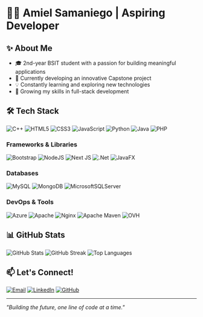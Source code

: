 # 👨‍💻 Amiel Samaniego | Aspiring Developer

## ✨ About Me
- 🎓 2nd-year BSIT student with a passion for building meaningful applications
- 🚀 Currently developing an innovative Capstone project
- 💡 Constantly learning and exploring new technologies
- 🌱 Growing my skills in full-stack development

## 🛠️ Tech Stack
![C++](https://img.shields.io/badge/c++-%2300599C.svg?style=for-the-badge&logo=c%2B%2B&logoColor=white) 
![HTML5](https://img.shields.io/badge/html5-%23E34F26.svg?style=for-the-badge&logo=html5&logoColor=white) 
![CSS3](https://img.shields.io/badge/css3-%231572B6.svg?style=for-the-badge&logo=css3&logoColor=white) 
![JavaScript](https://img.shields.io/badge/javascript-%23323330.svg?style=for-the-badge&logo=javascript&logoColor=%23F7DF1E)
![Python](https://img.shields.io/badge/python-3670A0?style=for-the-badge&logo=python&logoColor=ffdd54)
![Java](https://img.shields.io/badge/java-%23ED8B00.svg?style=for-the-badge&logo=openjdk&logoColor=white)
![PHP](https://img.shields.io/badge/php-%23777BB4.svg?style=for-the-badge&logo=php&logoColor=white)

### Frameworks & Libraries
![Bootstrap](https://img.shields.io/badge/bootstrap-%238511FA.svg?style=for-the-badge&logo=bootstrap&logoColor=white)
![NodeJS](https://img.shields.io/badge/node.js-6DA55F?style=for-the-badge&logo=node.js&logoColor=white)
![Next JS](https://img.shields.io/badge/Next-black?style=for-the-badge&logo=next.js&logoColor=white)
![.Net](https://img.shields.io/badge/.NET-5C2D91?style=for-the-badge&logo=.net&logoColor=white)
![JavaFX](https://img.shields.io/badge/javafx-%23FF0000.svg?style=for-the-badge&logo=javafx&logoColor=white)

### Databases
![MySQL](https://img.shields.io/badge/mysql-4479A1.svg?style=for-the-badge&logo=mysql&logoColor=white)
![MongoDB](https://img.shields.io/badge/MongoDB-%234ea94b.svg?style=for-the-badge&logo=mongodb&logoColor=white)
![MicrosoftSQLServer](https://img.shields.io/badge/Microsoft%20SQL%20Server-CC2927?style=for-the-badge&logo=microsoft%20sql%20server&logoColor=white)

### DevOps & Tools
![Azure](https://img.shields.io/badge/azure-%230072C6.svg?style=for-the-badge&logo=microsoftazure&logoColor=white)
![Apache](https://img.shields.io/badge/apache-%23D42029.svg?style=for-the-badge&logo=apache&logoColor=white)
![Nginx](https://img.shields.io/badge/nginx-%23009639.svg?style=for-the-badge&logo=nginx&logoColor=white)
![Apache Maven](https://img.shields.io/badge/Apache%20Maven-C71A36?style=for-the-badge&logo=Apache%20Maven&logoColor=white)
![OVH](https://img.shields.io/badge/ovh-%23123F6D.svg?style=for-the-badge&logo=ovh&logoColor=#123F6D)

## 📊 GitHub Stats
![GitHub Stats](https://github-readme-stats.vercel.app/api?username=Luckyyy-spd&theme=radical&hide_border=false&include_all_commits=true&count_private=true)
![GitHub Streak](https://nirzak-streak-stats.vercel.app/?user=Luckyyy-spd&theme=radical&hide_border=false)
![Top Languages](https://github-readme-stats.vercel.app/api/top-langs/?username=Luckyyy-spd&theme=radical&hide_border=false&include_all_commits=true&count_private=true&layout=compact)

## 📫 Let's Connect!
[![Email](https://img.shields.io/badge/Email-D14836?style=for-the-badge&logo=gmail&logoColor=white)](mailto:amiel.samaniego14@gmail.com)
[![LinkedIn](https://img.shields.io/badge/LinkedIn-0077B5?style=for-the-badge&logo=linkedin&logoColor=white)](https://linkedin.com/in/YourLinkedInHere)
[![GitHub](https://img.shields.io/badge/GitHub-100000?style=for-the-badge&logo=github&logoColor=white)](https://github.com/Luckyyy-spd)

---
*"Building the future, one line of code at a time."*
